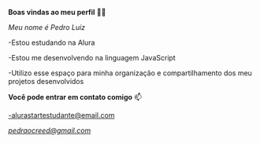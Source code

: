 **Boas vindas ao meu perfil** 💙💙

*Meu nome é Pedro Luiz*

-Estou estudando na Alura

-Estou me desenvolvendo na linguagem JavaScript

-Utilizo esse espaço para minha organização e compartilhamento dos meu projetos desenvolvidos

**Você pode entrar em contato comigo** 📫

-alurastartestudante@email.com

*pedraocreed@gmail.com*


